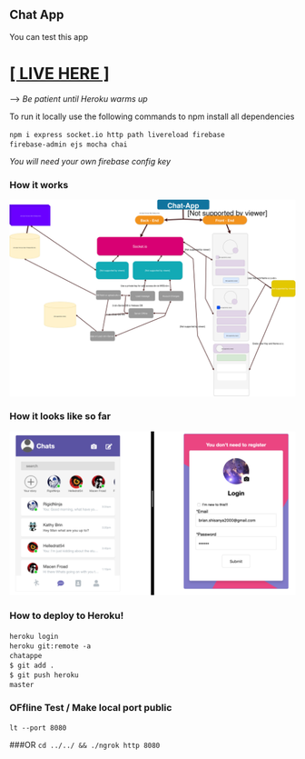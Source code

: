 ## Chat App

You can test this app <a href="https://chatappe.herokuapp.com/"><h1>[ LIVE HERE ]</h1></a> --> <i>Be patient until Heroku warms up</i>

To run it locally use the following commands to npm install all dependencies

<code>npm i express socket.io http path livereload firebase firebase-admin ejs mocha chai</code>

<i>You will need your  own firebase config key</i>


### How it works
<img src="Img/howItWorks.svg">

### How it looks like so far
<img src="Img/Chat_app.png">

### How to deploy to Heroku!
<code>heroku login </code><br>
<code>heroku git:remote -a chatappe</code><br>
<code>$ git add .</code><br>
<code>$ git push heroku master</code><br>

### OFfline Test / Make local port public
<code>lt --port 8080</code>

###OR
<code>cd ../../ && ./ngrok http 8080</code>